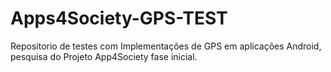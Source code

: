 # Apps4Society-GPS-TEST
Repositorio de testes com Implementações de GPS em aplicações Android, pesquisa do Projeto App4Society fase inicial.
